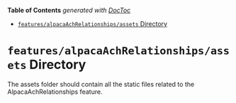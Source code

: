 <!-- START doctoc generated TOC please keep comment here to allow auto update -->
<!-- DON'T EDIT THIS SECTION, INSTEAD RE-RUN doctoc TO UPDATE -->

**Table of Contents** _generated with [DocToc](https://github.com/thlorenz/doctoc)_

- [`features/alpacaAchRelationships/assets` Directory](#featuresalpacaachrelationshipsassets-directory)

<!-- END doctoc generated TOC please keep comment here to allow auto update -->

# `features/alpacaAchRelationships/assets` Directory

The assets folder should contain all the static files related to the AlpacaAchRelationships feature.
